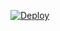 
[![Deploy](https://www.herokucdn.com/deploy/button.png)](https://dashboard.heroku.com/new?template=https://github.com/ftsers/ftsers)  
